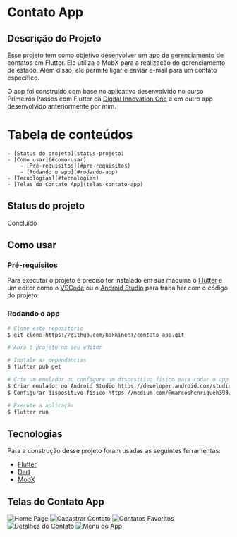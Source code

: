 # Contato App

## Descrição do Projeto
Esse projeto tem como objetivo desenvolver um app de gerenciamento de contatos em Flutter. Ele utiliza o MobX para a realização do gerenciamento de estado. Além disso, ele permite ligar e enviar e-mail para um contato específico.

O app foi construído com base no aplicativo desenvolvido no curso Primeiros Passos com Flutter da [Digital Innovation One](https://digitalinnovation.one/) e em outro app desenvolvido anteriormente por mim.

# Tabela de conteúdos

    - [Status do projeto](status-projeto)
    - [Como usar](#como-usar)
        - [Pré-requisitos](#pre-requisitos)
        - [Rodando o app](#rodando-app)
    - [Tecnologias](#tecnologias)
    - [Telas do Contato App](telas-contato-app)

## Status do projeto
Concluído

## Como usar
### Pré-requisitos
Para executar o projeto é preciso ter instalado em sua máquina o [Flutter](https://flutter.dev/docs/get-started/install) e um editor como o [VSCode](https://code.visualstudio.com/) ou o [Android Studio](https://developer.android.com/studio) para trabalhar com o código do projeto.

### Rodando o app
```bash
# Clone este repositório
$ git clone https://github.com/hakkinenT/contato_app.git

# Abra o projeto no seu editor

# Instale as dependencias
$ flutter pub get

# Crie um emulador ou configure um dispositivo físico para rodar o app
$ Criar emulador no Android Studio https://developer.android.com/studio/run/managing-avds?hl=pt-br
$ Configurar dispositivo físico https://medium.com/@marcoshenriqueh393/como-configurar-dispositivos-f%C3%ADsicos-no-flutter-b3acbe02e895

# Execute a aplicação
$ flutter run
```
## Tecnologias
Para a construção desse projeto foram usadas as seguintes ferramentas:

- [Flutter](https://flutter.dev/docs/get-started/install)
- [Dart](https://dart.dev/)
- [MobX](https://mobx.netlify.app/getting-started/)

## Telas do Contato App
![Home Page](assets/tela-inicial.png)
![Cadastrar Contato](assets/tela-cadastrar-contato.png)
![Contatos Favoritos](assets/tela-contatos-favoritos.png)
![Detalhes do Contato](assets/tela-detalhes-contato.png)
![Menu do App](assets/tela-menu-drawer-app.png)